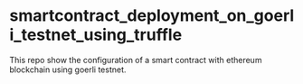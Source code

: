 # smartcontract_deployment_on_goerli_testnet_using_truffle

This repo show the configuration of a smart contract with ethereum blockchain using goerli testnet.
